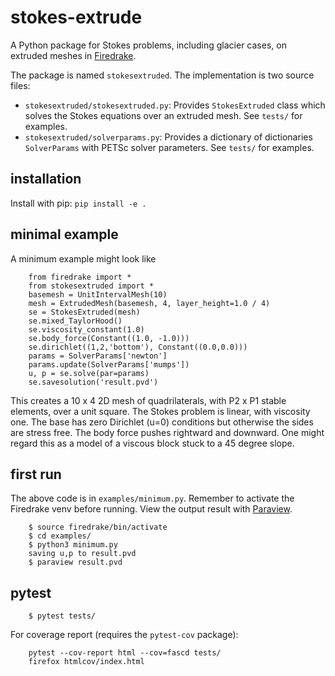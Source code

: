 # stokes-extrude

A Python package for Stokes problems, including glacier cases, on extruded meshes in [Firedrake](https://www.firedrakeproject.org/).

The package is named `stokesextruded`.  The implementation is two source files:

  * `stokesextruded/stokesextruded.py`: Provides `StokesExtruded` class which solves the Stokes equations over an extruded mesh.  See `tests/` for examples.
  * `stokesextruded/solverparams.py`: Provides a dictionary of dictionaries `SolverParams` with PETSc solver parameters.  See `tests/` for examples.

## installation

Install with pip: `pip install -e .`

## minimal example

A minimum example might look like

        from firedrake import *
        from stokesextruded import *
        basemesh = UnitIntervalMesh(10)
        mesh = ExtrudedMesh(basemesh, 4, layer_height=1.0 / 4)
        se = StokesExtruded(mesh)
        se.mixed_TaylorHood()
        se.viscosity_constant(1.0)
        se.body_force(Constant((1.0, -1.0)))
        se.dirichlet((1,2,'bottom'), Constant((0.0,0.0)))
        params = SolverParams['newton']
        params.update(SolverParams['mumps'])
        u, p = se.solve(par=params)
        se.savesolution('result.pvd')

This creates a 10 x 4 2D mesh of quadrilaterals, with P2 x P1 stable elements, over a unit square.  The Stokes problem is linear, with viscosity one.  The base has zero Dirichlet (u=0) conditions but otherwise the sides are stress free.  The body force pushes rightward and downward.  One might regard this as a model of a viscous block stuck to a 45 degree slope.

## first run

The above code is in `examples/minimum.py`.  Remember to activate the Firedrake venv before running.  View the output result with [Paraview](https://www.paraview.org/).

        $ source firedrake/bin/activate
        $ cd examples/
        $ python3 minimum.py
        saving u,p to result.pvd
        $ paraview result.pvd

## pytest

        $ pytest tests/

For coverage report (requires the `pytest-cov` package):

        pytest --cov-report html --cov=fascd tests/
        firefox htmlcov/index.html

